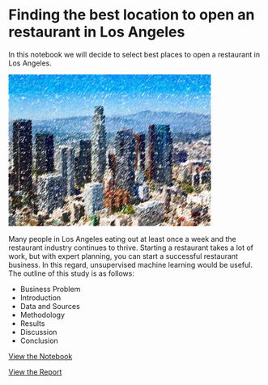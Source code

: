 # Finding the best location to open an restaurant in Los Angeles
In this notebook we will decide to select best places to open a restaurant in Los Angeles.

<img src="Figures/LA.png" height="300" width="400">

Many people in Los Angeles eating out at least once a week and the restaurant industry continues to thrive. 
Starting a restaurant takes a lot of work, but with expert planning, you can start a successful restaurant business. In this regard, unsupervised machine learning would be useful. The outline of this study is as follows:
* Business Problem
* Introduction
* Data and Sources
* Methodology
* Results
* Discussion
* Conclusion

[View the Notebook](https://github.com/MOAMSA/Opening-a-restaurant-in-Los-Ageles/blob/master/Opening%20a%20Resturant%20in%20LA.ipynb)

[View the Report](https://github.com/MOAMSA/Opening-a-restaurant-in-Los-Ageles/blob/master/Report.pdf)
